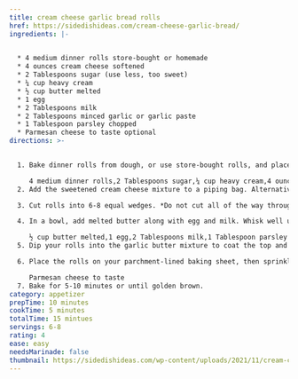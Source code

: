 ```yaml
---
title: cream cheese garlic bread rolls
href: https://sidedishideas.com/cream-cheese-garlic-bread/
ingredients: |-
  

  * 4 medium dinner rolls store-bought or homemade
  * 4 ounces cream cheese softened
  * 2 Tablespoons sugar (use less, too sweet)
  * ¼ cup heavy cream
  * ½ cup butter melted
  * 1 egg
  * 2 Tablespoons milk
  * 2 Tablespoons minced garlic or garlic paste
  * 1 Tablespoon parsley chopped
  * Parmesan cheese to taste optional
directions: >-
  

  1. Bake dinner rolls from dough, or use store-bought rolls, and place on a baking sheet lined with parchment paper. Keep oven heated to 350°F. In a bowl, add softened cream cheese and beat with an electric mixer until creamy. Add sugar and mix through. Finally, add heavy cream and beat until smooth.

     4 medium dinner rolls,2 Tablespoons sugar,¼ cup heavy cream,4 ounces cream cheese softened
  2. Add the sweetened cream cheese mixture to a piping bag. Alternatively, use a plastic bag with a corner cut out if you don't have a piping bag.

  3. Cut rolls into 6-8 equal wedges. *Do not cut all of the way through!* Once sliced open, pipe the cream cheese mixture into the rolls through the slices.

  4. In a bowl, add melted butter along with egg and milk. Whisk well until smooth, then add parsley and minced garlic, and mix through.

     ½ cup butter melted,1 egg,2 Tablespoons milk,1 Tablespoon parsley chopped,2 Tablespoons minced garlic or garlic paste
  5. Dip your rolls into the garlic butter mixture to coat the top and let it sink into the wedges.

  6. Place the rolls on your parchment-lined baking sheet, then sprinkle with Parmesan cheese (optional).

     Parmesan cheese to taste
  7. Bake for 5-10 minutes or until golden brown.
category: appetizer
prepTime: 10 minutes
cookTime: 5 minutes
totalTime: 15 mintues
servings: 6-8
rating: 4
ease: easy
needsMarinade: false
thumbnail: https://sidedishideas.com/wp-content/uploads/2021/11/cream-cheese-garlic-bread-complete-1.jpg
---
```

